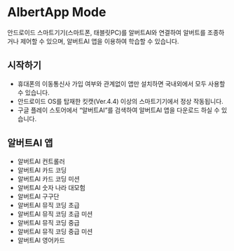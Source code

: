 # AlbertApp Mode

안드로이드 스마트기기(스마트폰, 태블릿PC)를 알버트AI와 연결하여 알버트를 조종하거나 제어할 수 있으며, 알버트AI 앱을 이용하여 학습할 수 있습니다.



시작하기
--
- 휴대폰의 이동통신사 가입 여부와 관계없이 앱만 설치하면 국내외에서 모두 사용할 수 있습니다.
- 안드로이드 OS를 탑재한 킷캣(Ver.4.4) 이상의 스마트기기에서 정상 작동됩니다.
- 구글 플레이 스토어에서 “알버트AI”를 검색하여 알버트AI 앱을 다운로드 하실 수 있습니다.

알버트AI 앱
--
- 알버트AI 컨트롤러
- 알버트AI 카드 코딩
- 알버트AI 카드 코딩 미션
- 알버트AI 숫자 나라 대모험
- 알버트AI 구구단
- 알버트AI 뮤직 코딩 초급
- 알버트AI 뮤직 코딩 초급 미션
- 알버트AI 뮤직 코딩 중급
- 알버트AI 뮤직 코딩 중급 미션
- 알버트AI 영어카드

